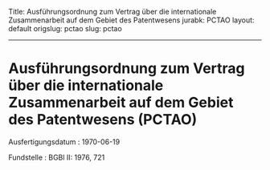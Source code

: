 Title: Ausführungsordnung zum Vertrag über die internationale Zusammenarbeit auf dem
  Gebiet des Patentwesens
jurabk: PCTAO
layout: default
origslug: pctao
slug: pctao

---

# Ausführungsordnung zum Vertrag über die internationale Zusammenarbeit auf dem Gebiet des Patentwesens (PCTAO)

Ausfertigungsdatum
:   1970-06-19

Fundstelle
:   BGBl II: 1976, 721

